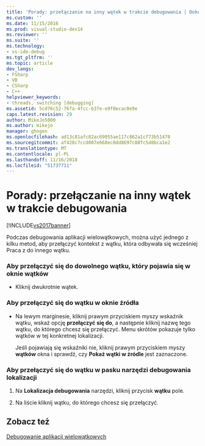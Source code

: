 ```yaml
---
title: 'Porady: przełączanie na inny wątek w trakcie debugowania | Dokumentacja firmy Microsoft'
ms.custom: ''
ms.date: 11/15/2016
ms.prod: visual-studio-dev14
ms.reviewer: ''
ms.suite: ''
ms.technology:
- vs-ide-debug
ms.tgt_pltfrm: ''
ms.topic: article
dev_langs:
- FSharp
- VB
- CSharp
- C++
helpviewer_keywords:
- threads, switching [debugging]
ms.assetid: 5cd76c52-76fa-4fcc-b37e-e9f0ecac0e9e
caps.latest.revision: 29
author: MikeJo5000
ms.author: mikejo
manager: ghogen
ms.openlocfilehash: ad13c81afc82ac69055ae117c862a1cf73b51478
ms.sourcegitcommit: af428c7ccd007e668ec0dd8697c88fc5d8bca1e2
ms.translationtype: MT
ms.contentlocale: pl-PL
ms.lasthandoff: 11/16/2018
ms.locfileid: "51737711"
---
```

# <a name="how-to-switch-to-another-thread-while-debugging"></a>Porady: przełączanie na inny wątek w trakcie debugowania
[!INCLUDE[vs2017banner](../includes/vs2017banner.md)]

Podczas debugowania aplikacji wielowątkowych, można użyć jednego z kilku metod, aby przełączyć kontekst z wątku, która odbywała się wcześniej Praca z do innego wątku.  
  
### <a name="to-switch-to-any-thread-that-appears-in-the-threads-window"></a>Aby przełączyć się do dowolnego wątku, który pojawia się w oknie wątków  
  
-   Kliknij dwukrotnie wątek.  
  
### <a name="to-switch-to-a-thread-in-a-source-window"></a>Aby przełączyć się do wątku w oknie źródła  
  
-   Na lewym marginesie, kliknij prawym przyciskiem myszy wskaźnik wątku, wskaż opcję **przełączyć się do**, a następnie kliknij nazwę tego wątku, do którego chcesz się przełączyć. Menu skrótów pokazuje tylko wątków w tej konkretnej lokalizacji.  
  
     Jeśli pojawiają się wskaźniki nie, kliknij prawym przyciskiem myszy **wątków** okna i sprawdź, czy **Pokaż wątki w źródle** jest zaznaczone.  
  
### <a name="to-switch-to-a-thread-in-the-debug-location-toolbar"></a>Aby przełączyć się do wątku w pasku narzędzi debugowania lokalizacji  
  
1.  Na **Lokalizacja debugowania** narzędzi, kliknij przycisk **wątku** pole.  
  
2.  Na liście kliknij wątku, do którego chcesz się przełączyć.  
  
## <a name="see-also"></a>Zobacz też  
 [Debugowanie aplikacji wielowątkowych](../debugger/debug-multithreaded-applications-in-visual-studio.md)



